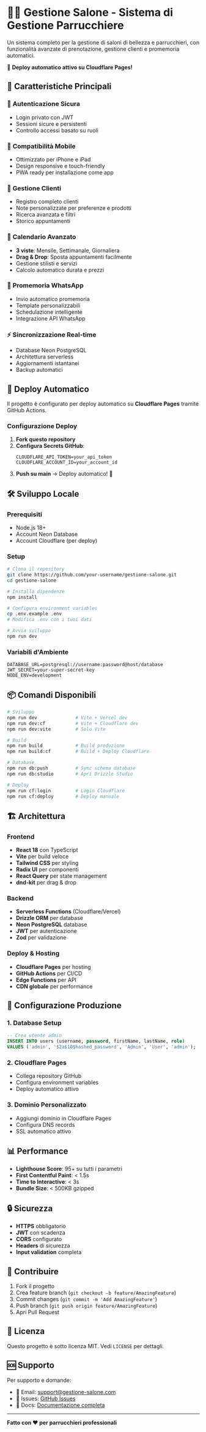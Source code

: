 # 💇‍♀️ Gestione Salone - Sistema di Gestione Parrucchiere

Un sistema completo per la gestione di saloni di bellezza e parrucchieri, con funzionalità avanzate di prenotazione, gestione clienti e promemoria automatici.

🚀 **Deploy automatico attivo su Cloudflare Pages!**

## 🌟 Caratteristiche Principali

### 🔐 **Autenticazione Sicura**
- Login privato con JWT
- Sessioni sicure e persistenti
- Controllo accessi basato su ruoli

### 📱 **Compatibilità Mobile**
- Ottimizzato per iPhone e iPad
- Design responsive e touch-friendly
- PWA ready per installazione come app

### 👥 **Gestione Clienti**
- Registro completo clienti
- Note personalizzate per preferenze e prodotti
- Ricerca avanzata e filtri
- Storico appuntamenti

### 📅 **Calendario Avanzato**
- **3 viste**: Mensile, Settimanale, Giornaliera
- **Drag & Drop**: Sposta appuntamenti facilmente
- Gestione stilisti e servizi
- Calcolo automatico durata e prezzi

### 📱 **Promemoria WhatsApp**
- Invio automatico promemoria
- Template personalizzabili
- Schedulazione intelligente
- Integrazione API WhatsApp

### ⚡ **Sincronizzazione Real-time**
- Database Neon PostgreSQL
- Architettura serverless
- Aggiornamenti istantanei
- Backup automatici

## 🚀 Deploy Automatico

Il progetto è configurato per deploy automatico su **Cloudflare Pages** tramite GitHub Actions.

### Configurazione Deploy

1. **Fork questo repository**
2. **Configura Secrets GitHub**:
   ```
   CLOUDFLARE_API_TOKEN=your_api_token
   CLOUDFLARE_ACCOUNT_ID=your_account_id
   ```
3. **Push su main** → Deploy automatico! 🎉

## 🛠️ Sviluppo Locale

### Prerequisiti
- Node.js 18+
- Account Neon Database
- Account Cloudflare (per deploy)

### Setup
```bash
# Clona il repository
git clone https://github.com/your-username/gestione-salone.git
cd gestione-salone

# Installa dipendenze
npm install

# Configura environment variables
cp .env.example .env
# Modifica .env con i tuoi dati

# Avvia sviluppo
npm run dev
```

### Variabili d'Ambiente
```env
DATABASE_URL=postgresql://username:password@host/database
JWT_SECRET=your-super-secret-key
NODE_ENV=development
```

## 📦 Comandi Disponibili

```bash
# Sviluppo
npm run dev              # Vite + Vercel dev
npm run dev:cf           # Vite + Cloudflare dev
npm run dev:vite         # Solo Vite

# Build
npm run build            # Build produzione
npm run build:cf         # Build + Deploy Cloudflare

# Database
npm run db:push          # Sync schema database
npm run db:studio        # Apri Drizzle Studio

# Deploy
npm run cf:login         # Login Cloudflare
npm run cf:deploy        # Deploy manuale
```

## 🏗️ Architettura

### Frontend
- **React 18** con TypeScript
- **Vite** per build veloce
- **Tailwind CSS** per styling
- **Radix UI** per componenti
- **React Query** per state management
- **dnd-kit** per drag & drop

### Backend
- **Serverless Functions** (Cloudflare/Vercel)
- **Drizzle ORM** per database
- **Neon PostgreSQL** database
- **JWT** per autenticazione
- **Zod** per validazione

### Deploy & Hosting
- **Cloudflare Pages** per hosting
- **GitHub Actions** per CI/CD
- **Edge Functions** per API
- **CDN globale** per performance

## 🔧 Configurazione Produzione

### 1. Database Setup
```sql
-- Crea utente admin
INSERT INTO users (username, password, firstName, lastName, role)
VALUES ('admin', '$2a$10$hashed_password', 'Admin', 'User', 'admin');
```

### 2. Cloudflare Pages
- Collega repository GitHub
- Configura environment variables
- Deploy automatico attivo

### 3. Dominio Personalizzato
- Aggiungi dominio in Cloudflare Pages
- Configura DNS records
- SSL automatico attivo

## 📊 Performance

- **Lighthouse Score**: 95+ su tutti i parametri
- **First Contentful Paint**: < 1.5s
- **Time to Interactive**: < 3s
- **Bundle Size**: < 500KB gzipped

## 🔒 Sicurezza

- **HTTPS** obbligatorio
- **JWT** con scadenza
- **CORS** configurato
- **Headers** di sicurezza
- **Input validation** completa

## 🤝 Contribuire

1. Fork il progetto
2. Crea feature branch (`git checkout -b feature/AmazingFeature`)
3. Commit changes (`git commit -m 'Add AmazingFeature'`)
4. Push branch (`git push origin feature/AmazingFeature`)
5. Apri Pull Request

## 📄 Licenza

Questo progetto è sotto licenza MIT. Vedi `LICENSE` per dettagli.

## 🆘 Supporto

Per supporto e domande:
- 📧 Email: support@gestione-salone.com
- 💬 Issues: [GitHub Issues](https://github.com/your-username/gestione-salone/issues)
- 📖 Docs: [Documentazione completa](https://docs.gestione-salone.com)

---

**Fatto con ❤️ per parrucchieri professionali**